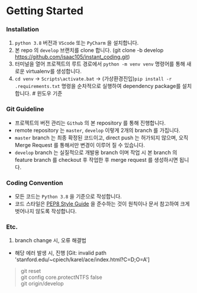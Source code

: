 # Getting Started

### Installation

1. `python 3.8` 버전과 `VScode` 또는 `PyCharm` 을 설치합니다.
2. 본 repo 의 `develop` 브랜치를 clone 합니다. (git clone -b develop https://github.com/isaac105/instant_coding.git)
3. 터미널을 열어 프로젝트의 루트 경로에서 `python -m venv venv` 명령어를 통해 새로운 virtualenv를 생성합니다.
4. `cd venv` -> `Scripts\activate.bat` -> (가상환경진입)`pip install -r .requirements.txt` 명령을 순차적으로 실행하여 dependency package를 설치합니다.  # 윈도우 기준

### Git Guideline

- 프로젝트의 버전 관리는 `Github` 의 본 repository 를 통해 진행합니다. 
- remote repository 는 `master`, `develop` 이렇게 2개의 branch 를 가집니다.
- `master` branch 는 최종 확정된 코드이고, direct push 는 허가되지 않으며, 오직 Merge Request 를 통해서만 변경이 이루어 질 수 있습니다.
- `develop` branch 는 실질적으로 개발용 branch 이며 작업 시 본 branch 의 feature branch 를 checkout 후 작업한 후 merge request 를 생성하시면 됩니다.

### Coding Convention

- 모든 코드는 `Python 3.8` 을 기준으로 작성합니다.
- 코드 스타일은 [PEP8 Style Guide](https://peps.python.org/pep-0008/) 을 준수하는 것이 원칙이나 문서 참고하여 크게 벗어나지 않도록 작성합니다. 


### Etc.

1. branch change 시, 오류 해결법 
- 해당 에러 발생 시, 진행 [Git: invalid path 'stanford.edu/~cpiech/karel/ace/index.html?C=D;O=A']
> git reset  
> git config core.protectNTFS false  
> git origin/develop  
